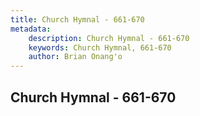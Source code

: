 ```yaml
---
title: Church Hymnal - 661-670
metadata:
    description: Church Hymnal - 661-670
    keywords: Church Hymnal, 661-670
    author: Brian Onang'o
---
```



## Church Hymnal - 661-670
  